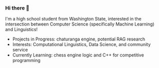 ### Hi there 🦑

<!--
**t-nair/t-nair** is a ✨ _special_ ✨ repository because its `README.md` (this file) appears on your GitHub profile.

Here are some ideas to get you started:

- 🔭 I’m currently working on ...
- 🌱 I’m currently learning ...
- 👯 I’m looking to collaborate on ...
- 🤔 I’m looking for help with ...
- 💬 Ask me about ...
- 📫 How to reach me: ...
- 😄 Pronouns: ...
- ⚡ Fun fact: ...
-->
I'm a high school student from Washington State, interested in the intersection between Computer Science (specifically Machine Learning) and Linguistics!
 - Projects in Progress: chaturanga engine, potential RAG research
 - Interests: Computational Linguistics, Data Science, and community service
 - Currently Learning: chess engine logic and C++ for competitive programming
